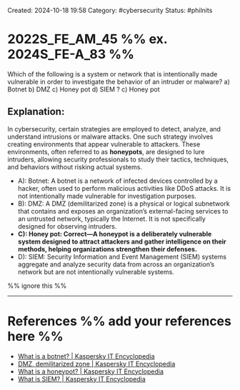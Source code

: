 []()Created: 2024-10-18 19:58
Category: #cybersecurity
Status: #philnits



# 2022S_FE_AM_45 %% ex. 2024S_FE-A_83 %%

Which of the following is a system or network that is intentionally made vulnerable in
order to investigate the behavior of an intruder or malware?
a) Botnet
b) DMZ
c) Honey pot
d) SIEM
?
c) Honey pot
## **Explanation:**

In cybersecurity, certain strategies are employed to detect, analyze, and understand intrusions or malware attacks. One such strategy involves creating environments that appear vulnerable to attackers. These environments, often referred to as **honeypots**, are designed to lure intruders, allowing security professionals to study their tactics, techniques, and behaviors without risking actual systems.

 - A): Botnet: A botnet is a network of infected devices controlled by a hacker, often used to perform malicious activities like DDoS attacks. It is not intentionally made vulnerable for investigation purposes.
- B): DMZ: A DMZ (demilitarized zone) is a physical or logical subnetwork that contains and exposes an organization’s external-facing services to an untrusted network, typically the Internet. It is not specifically designed for observing intruders.
- **C): Honey pot: Correct—A honeypot is a deliberately vulnerable system designed to attract attackers and gather intelligence on their methods, helping organizations strengthen their defenses.**
- D): SIEM: Security Information and Event Management (SIEM) systems aggregate and analyze security data from across an organization’s network but are not intentionally vulnerable systems.


%% ignore this %%
<!--SR:!2025-03-12,15,290-->
---

# References %% add your references here %%
- [What is a botnet? | Kaspersky IT Encyclopedia](https://encyclopedia.kaspersky.com/glossary/botnet/)
- [DMZ, demilitarized zone | Kaspersky IT Encyclopedia](https://encyclopedia.kaspersky.com/glossary/dmz-demilitarized-zone/)
- [What is a honeypot? | Kaspersky IT Encyclopedia](https://encyclopedia.kaspersky.com/glossary/honeypot-glossary/)
- [What is SIEM? | Kaspersky IT Encyclopedia](https://encyclopedia.kaspersky.com/glossary/siem/)